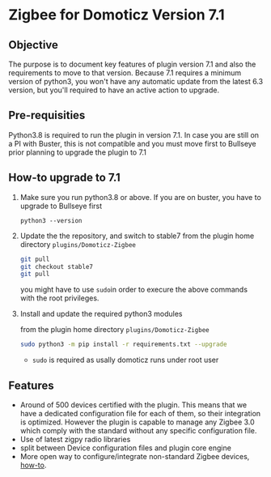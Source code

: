 # Zigbee for Domoticz Version 7.1

## Objective

The purpose is to document key features of plugin version 7.1 and also the requirements to move to that version.
Because 7.1 requires a minimum version of python3, you won't have any automatic update from the latest 6.3 version, but you'll required to have an active action to upgrade.

## Pre-requisities

Python3.8 is required to run the plugin in version 7.1.
In case you are still on a PI with Buster, this is not compatible and you must move first to Bullseye prior planning to upgrade the plugin to 7.1

## How-to upgrade to 7.1

1. Make sure you run python3.8 or above. If you are on buster, you have to upgrade to Bullseye first

    `python3 --version`

1. Update the the repository, and switch to stable7
    from the plugin home directory `plugins/Domoticz-Zigbee`

    ```bash
    git pull
    git checkout stable7
    git pull
    ```

    you might have to use `sudo`in order to execure the above commands with the root privileges.

1. Install and update the required python3 modules

    from the plugin home directory `plugins/Domoticz-Zigbee`

    ```bash
    sudo python3 -m pip install -r requirements.txt --upgrade
    ```

    * `sudo` is required as usally domoticz runs under root user

## Features

* Around of 500 devices certified with the plugin. This means that we have a dedicated configuration file for each of them, so their integration is optimized. However the plugin is capable to manage any Zigbee 3.0 which comply with the standard without any specific configuration file.
* Use of latest zigpy radio libraries
* split between Device configuration files and plugin core engine
* More open way to configure/integrate non-standard Zigbee devices, [how-to](https://zigbeefordomoticz.github.io/wiki/en-eng/HowTo_Device-Customization.html).
